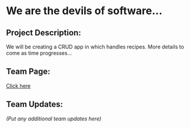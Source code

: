 # We are the devils of software...

## Project Description:
We will be creating a CRUD app in which handles recipes. More details to come as time progresses...

## Team Page:
[Click here](https://github.com/cse110-fa21-group8/cse110-fa21-group8/blob/1c2959558768893d370e24d6454ed46380216a19/admin/team.md)

## Team Updates:
*(Put any additional team updates here)*
